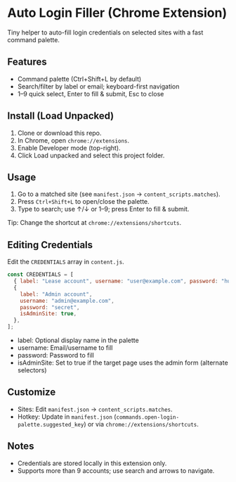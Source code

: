 # Auto Login Filler (Chrome Extension)

Tiny helper to auto-fill login credentials on selected sites with a fast command palette.

## Features

- Command palette (Ctrl+Shift+L by default)
- Search/filter by label or email; keyboard-first navigation
- 1–9 quick select, Enter to fill & submit, Esc to close

## Install (Load Unpacked)

1. Clone or download this repo.
2. In Chrome, open `chrome://extensions`.
3. Enable Developer mode (top-right).
4. Click Load unpacked and select this project folder.

## Usage

1. Go to a matched site (see `manifest.json` → `content_scripts.matches`).
2. Press `Ctrl+Shift+L` to open/close the palette.
3. Type to search; use ↑/↓ or 1–9; press Enter to fill & submit.

Tip: Change the shortcut at `chrome://extensions/shortcuts`.

## Editing Credentials

Edit the `CREDENTIALS` array in `content.js`.

```js
const CREDENTIALS = [
  { label: "Lease account", username: "user@example.com", password: "hunter2" },
  {
    label: "Admin account",
    username: "admin@example.com",
    password: "secret",
    isAdminSite: true,
  },
];
```

- label: Optional display name in the palette
- username: Email/username to fill
- password: Password to fill
- isAdminSite: Set to true if the target page uses the admin form (alternate selectors)

## Customize

- Sites: Edit `manifest.json` → `content_scripts.matches`.
- Hotkey: Update in `manifest.json` (`commands.open-login-palette.suggested_key`) or via `chrome://extensions/shortcuts`.

## Notes

- Credentials are stored locally in this extension only.
- Supports more than 9 accounts; use search and arrows to navigate.
